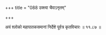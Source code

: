 +++
title = "088 उक्त्वा चैवाऽनृतम्"

+++

अयं श्लोको महापातकसमानां निर्देशे पूर्वत्र कृतविचारः ॥ ११.८७ ॥